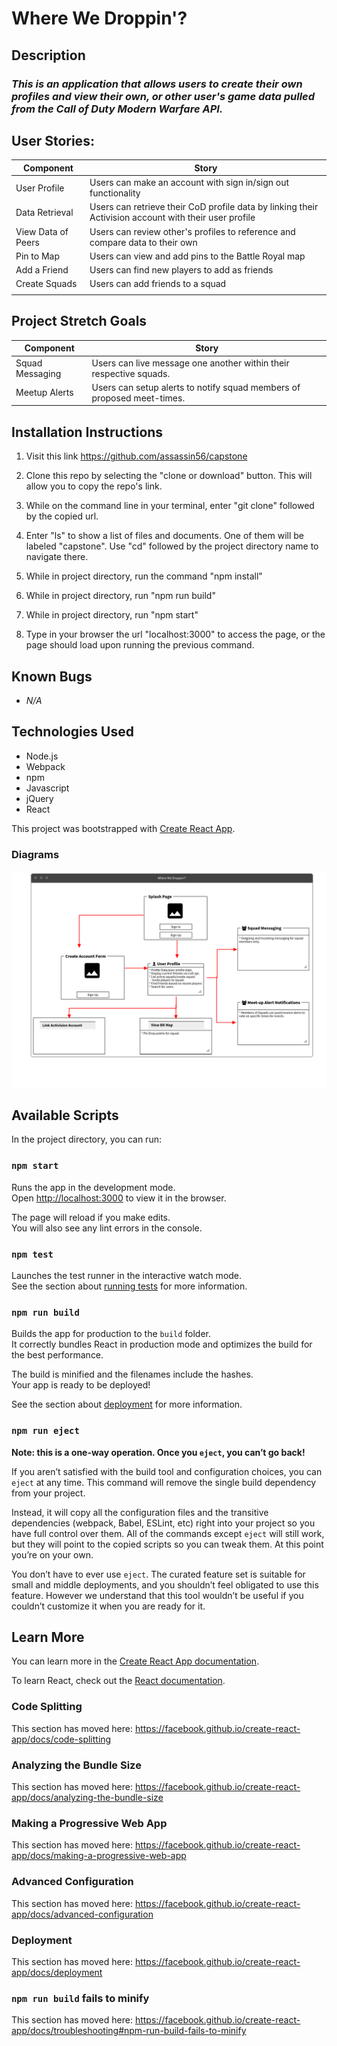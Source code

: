 # Where We Droppin'?

## Description
### _This is an application that allows users to create their own profiles and view their own, or other user's game data pulled from the Call of Duty Modern Warfare API._

## User Stories:

| Component | Story |
|---|---|
| User Profile| Users can make an account with sign in/sign out functionality |
| Data Retrieval | Users can retrieve their CoD profile data by linking their Activision account with their user profile|
| View Data of Peers | Users can review other's profiles to reference and compare data to their own |
| Pin to Map | Users can view and add pins to the Battle Royal map |
| Add a Friend| Users can find new players to add as friends |
| Create Squads | Users can add friends to a squad |
|||  

## Project Stretch Goals

| Component | Story |
|---|---|
| Squad Messaging | Users can live message one another within their respective squads. |
| Meetup Alerts | Users can setup alerts to notify squad members of proposed meet-times. |

## Installation Instructions

1. Visit this link https://github.com/assassin56/capstone
 
2. Clone this repo by selecting the "clone or download" button. This will allow you to copy the repo's link.

3. While on the command line in your terminal, enter "git clone" followed by the copied url.

4. Enter "ls" to show a list of files and documents. One of them will be labeled "capstone". Use "cd" followed by the project directory name to navigate there.

5. While in project directory, run the command "npm install"

6. While in project directory, run "npm run build"

7. While in project directory, run "npm start"

8. Type in your browser the url "localhost:3000" to access the page, or the page should load upon running the previous command.

## Known Bugs
* _N/A_

## Technologies Used

* Node.js
* Webpack
* npm
* Javascript
* jQuery
* React

This project was bootstrapped with [Create React App](https://github.com/facebook/create-react-app).

### Diagrams
![Component Map](./diags/wireframe1.png)

## Available Scripts

In the project directory, you can run:

### `npm start`

Runs the app in the development mode.<br />
Open [http://localhost:3000](http://localhost:3000) to view it in the browser.

The page will reload if you make edits.<br />
You will also see any lint errors in the console.

### `npm test`

Launches the test runner in the interactive watch mode.<br />
See the section about [running tests](https://facebook.github.io/create-react-app/docs/running-tests) for more information.

### `npm run build`

Builds the app for production to the `build` folder.<br />
It correctly bundles React in production mode and optimizes the build for the best performance.

The build is minified and the filenames include the hashes.<br />
Your app is ready to be deployed!

See the section about [deployment](https://facebook.github.io/create-react-app/docs/deployment) for more information.

### `npm run eject`

**Note: this is a one-way operation. Once you `eject`, you can’t go back!**

If you aren’t satisfied with the build tool and configuration choices, you can `eject` at any time. This command will remove the single build dependency from your project.

Instead, it will copy all the configuration files and the transitive dependencies (webpack, Babel, ESLint, etc) right into your project so you have full control over them. All of the commands except `eject` will still work, but they will point to the copied scripts so you can tweak them. At this point you’re on your own.

You don’t have to ever use `eject`. The curated feature set is suitable for small and middle deployments, and you shouldn’t feel obligated to use this feature. However we understand that this tool wouldn’t be useful if you couldn’t customize it when you are ready for it.

## Learn More

You can learn more in the [Create React App documentation](https://facebook.github.io/create-react-app/docs/getting-started).

To learn React, check out the [React documentation](https://reactjs.org/).

### Code Splitting

This section has moved here: https://facebook.github.io/create-react-app/docs/code-splitting

### Analyzing the Bundle Size

This section has moved here: https://facebook.github.io/create-react-app/docs/analyzing-the-bundle-size

### Making a Progressive Web App

This section has moved here: https://facebook.github.io/create-react-app/docs/making-a-progressive-web-app

### Advanced Configuration

This section has moved here: https://facebook.github.io/create-react-app/docs/advanced-configuration

### Deployment


This section has moved here: https://facebook.github.io/create-react-app/docs/deployment

### `npm run build` fails to minify

This section has moved here: https://facebook.github.io/create-react-app/docs/troubleshooting#npm-run-build-fails-to-minify

